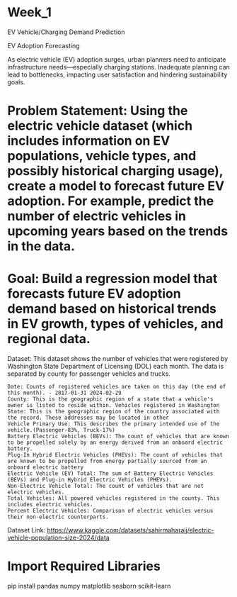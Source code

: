 # Week_1

EV Vehicle/Charging Demand Prediction

EV Adoption Forecasting

As electric vehicle (EV) adoption surges, urban planners need to anticipate infrastructure needs—especially charging stations. Inadequate planning can lead to bottlenecks, impacting user satisfaction and hindering sustainability goals.

# Problem Statement: Using the electric vehicle dataset (which includes information on EV populations, vehicle types, and possibly historical charging usage), create a model to forecast future EV adoption. For example, predict the number of electric vehicles in upcoming years based on the trends in the data.

# Goal: Build a regression model that forecasts future EV adoption demand based on historical trends in EV growth, types of vehicles, and regional data.

Dataset: This dataset shows the number of vehicles that were registered by Washington State Department of Licensing (DOL) each month. The data is separated by county for passenger vehicles and trucks.

    Date: Counts of registered vehicles are taken on this day (the end of this month). - 2017-01-31 2024-02-29
    County: This is the geographic region of a state that a vehicle's owner is listed to reside within. Vehicles registered in Washington
    State: This is the geographic region of the country associated with the record. These addresses may be located in other
    Vehicle Primary Use: This describes the primary intended use of the vehicle.(Passenger-83%, Truck-17%)
    Battery Electric Vehicles (BEVs): The count of vehicles that are known to be propelled solely by an energy derived from an onboard electric battery.
    Plug-In Hybrid Electric Vehicles (PHEVs): The count of vehicles that are known to be propelled from energy partially sourced from an onboard electric battery
    Electric Vehicle (EV) Total: The sum of Battery Electric Vehicles (BEVs) and Plug-in Hybrid Electric Vehicles (PHEVs).
    Non-Electric Vehicle Total: The count of vehicles that are not electric vehicles.
    Total Vehicles: All powered vehicles registered in the county. This includes electric vehicles.
    Percent Electric Vehicles: Comparison of electric vehicles versus their non-electric counterparts.

Dataset Link: https://www.kaggle.com/datasets/sahirmaharajj/electric-vehicle-population-size-2024/data

# Import Required Libraries
pip install pandas numpy matplotlib seaborn scikit-learn
